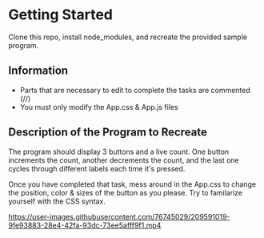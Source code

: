 # Getting Started

Clone this repo, install node_modules, and recreate the provided sample program.

## Information
- Parts that are necessary to edit to complete the tasks are commented (//)
- You must only modify the App.css & App.js files

## Description of the Program to Recreate

The program should display 3 buttons and a live count. One button increments the count, another decrements the count, and the last one cycles through different labels each time it's pressed.

Once you have completed that task, mess around in the App.css to change the position, color & sizes of the button as you please. Try to familarize yourself with the CSS syntax.



https://user-images.githubusercontent.com/76745029/209591019-9fe93883-28e4-42fa-93dc-73ee5afff9f1.mp4
